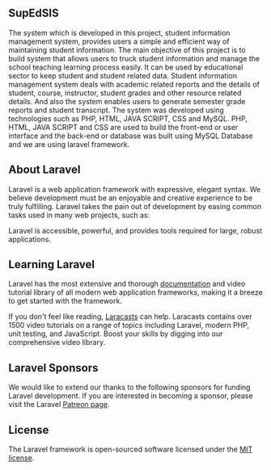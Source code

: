 ## SupEdSIS
The system which is developed in this project, student information management system, provides users a simple and efficient way of maintaining student information. The main objective of this project is to build system that allows users to truck student information and manage the school teaching learning process easily. It can be used by educational sector to keep student and student related data. Student information management system deals with academic related reports and the details of student, course, instructor, student grades and other resource related details. And also the system enables users to generate semester grade reports and student transcript. The system was developed using technologies such as PHP, HTML, JAVA SCRIPT, CSS and MySQL. PHP, HTML, JAVA SCRIPT and CSS are used to build the front-end or user interface and the back-end or database was built using MySQL Database and we are using laravel framework.

## About Laravel

Laravel is a web application framework with expressive, elegant syntax. We believe development must be an enjoyable and creative experience to be truly fulfilling. Laravel takes the pain out of development by easing common tasks used in many web projects, such as:


Laravel is accessible, powerful, and provides tools required for large, robust applications.

## Learning Laravel

Laravel has the most extensive and thorough [documentation](https://laravel.com/docs) and video tutorial library of all modern web application frameworks, making it a breeze to get started with the framework.

If you don't feel like reading, [Laracasts](https://laracasts.com) can help. Laracasts contains over 1500 video tutorials on a range of topics including Laravel, modern PHP, unit testing, and JavaScript. Boost your skills by digging into our comprehensive video library.

## Laravel Sponsors

We would like to extend our thanks to the following sponsors for funding Laravel development. If you are interested in becoming a sponsor, please visit the Laravel [Patreon page](https://patreon.com/taylorotwell).



## License

The Laravel framework is open-sourced software licensed under the [MIT license](https://opensource.org/licenses/MIT).
